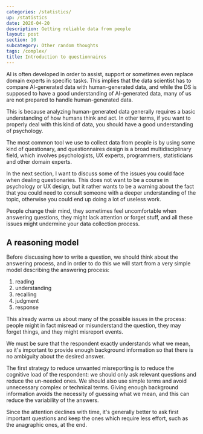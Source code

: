```yaml
---
categories: /statistics/
up: /statistics
date: 2026-04-20
description: Getting reliable data from people
layout: post
section: 10
subcategory: Other random thoughts
tags: /complex/
title: Introduction to questionnaires
---
```


AI is often developed in order to assist, support or sometimes even replace
domain experts in specific tasks.
This implies that the data scientist has to compare AI-generated data
with human-generated data, and while the DS is supposed to
have a good understanding of AI-generated data, 
many of us 
are not prepared to handle human-generated data.

This is because analyzing human-generated data
generally requires a basic understanding of how humans think
and act. In other terms, if you want to properly deal with
this kind of data, you should have a good understanding of psychology.

The most common tool we use to collect data from people is by using
some kind of questionary, and questionnaires design is a 
broad multidisciplinary field, which involves psychologists,
UX experts, programmers, statisticians and other domain experts.

In the next section, I want to discuss some of the issues
you could face when dealing questionaries.
This does not want to be a course in psychology or UX design, but
it rather wants to be a warning about the fact that you could
need to consult someone with a deeper understanding of the topic,
otherwise you could end up doing a lot of useless work.

People change their mind, they sometimes feel 
uncomfortable when answering questions, they might lack
attention or forget stuff, and all these issues might undermine your data collection
process.

## A reasoning model

Before discussing how to write a question, we should think about
the answering process, and in order to do this we will start
from a very simple model describing the answering process:

1. reading
2. understanding
3. recalling
4. judgment
5. response

This already warns us about many of the possible issues in the
process: people might in fact misread or misunderstand the question,
they may forget things, and they might misreport events.

We must be sure that the respondent exactly understands
what we mean, so it's important to provide enough background
information so that there is no ambiguity about the desired
answer.

The first strategy to reduce unwanted misreporting is to reduce
the cognitive load of the respondent: we should only
ask relevant questions and reduce the un-needed ones.
We should also use simple terms and avoid unnecessary complex
or technical terms.
Giving enough background information avoids the necessity of guessing
what we mean, and this can reduce the variability of the answers.

Since the attention declines with time, it's generally better to
ask first important questions and keep the ones which require
less effort, such as the anagraphic ones, at the end.


